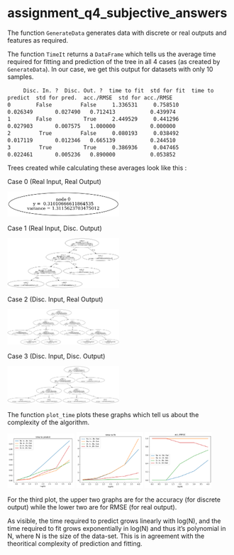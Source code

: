 # assignment_q4_subjective_answers

The function `GenerateData` generates data with discrete or real outputs and features as required. 

The function `TimeIt` returns a `DataFrame` which tells us the average time required for fitting and prediction of the tree in all 4 cases (as created by `GenerateData`). In our case, we get this output for datasets with only 10 samples.  

```
	 Disc. In. ?  Disc. Out. ?  time to fit  std for fit  time to predict  std for pred.  acc./RMSE  std for acc./RMSE
0        False         False     1.336531     0.758510         0.026349       0.027490   0.712413           0.439974
1        False          True     2.449529     0.441296         0.027903       0.007575   1.000000           0.000000
2         True         False     0.080193     0.038492         0.017119       0.012346   0.665139           0.244510
3         True          True     0.386936     0.047465         0.022461       0.005236   0.890000           0.053852
```

Trees created while calculating these averages look like this : 

Case 0 (Real Input, Real Output)

<img src=assignment_q4_subjective_answers/Case_0.png width=50%>

Case 1 (Real Input, Disc. Output)

<img src=assignment_q4_subjective_answers/Case_1.png width=50%>

Case 2 (Disc. Input, Real Output)

<img src=assignment_q4_subjective_answers/Case_2.png width=50%>

Case 3 (Disc. Input, Disc. Output)

<img src=assignment_q4_subjective_answers/Case_3.png width=50%>

The function `plot_time` plots these graphs which tell us about the complexity of the algorithm.

<p position=relative>
<img src=assignment_q4_subjective_answers/Untitled.png width=30%>
<img src=assignment_q4_subjective_answers/Untitled%201.png width=30%>
<img src=assignment_q4_subjective_answers/Untitled%202.png width=30%>
</p>

For the third plot, the upper two graphs are for the accuracy (for discrete output) while the lower two are for RMSE (for real output).

As visible, the time required to predict grows linearly with log(N), and the time required to fit grows exponentially in log(N) and thus it’s polynomial in N, where N is the size of the data-set. This is in agreement with the theoritical complexity of prediction and fitting.  
